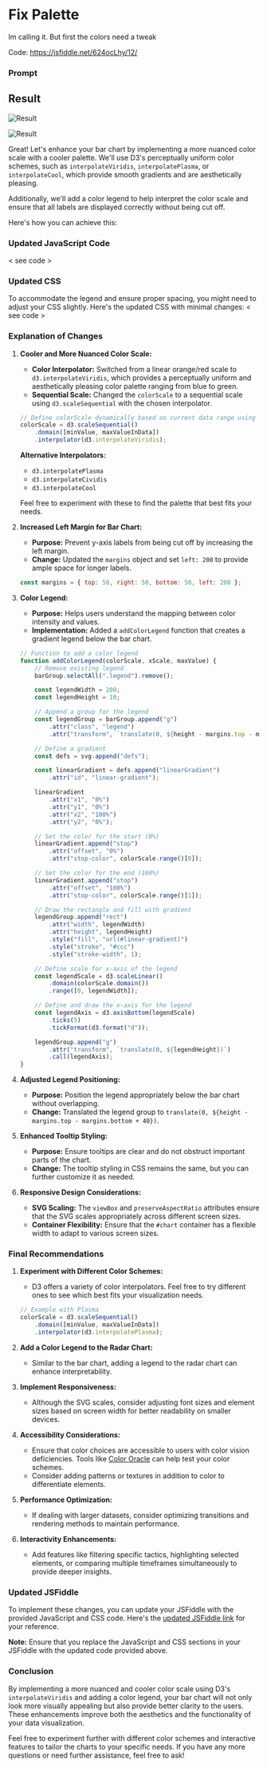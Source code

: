 # Fix Palette


Im calling it.  But first the colors need a tweak


Code: https://jsfiddle.net/624ocLhy/12/


### Prompt

 


## Result
 

 ![Result](radar12a.PNG)


 ![Result](radar12b.PNG)


Great! Let's enhance your bar chart by implementing a more nuanced color scale with a cooler palette. We'll use D3's perceptually uniform color schemes, such as `interpolateViridis`, `interpolatePlasma`, or `interpolateCool`, which provide smooth gradients and are aesthetically pleasing.

Additionally, we'll add a color legend to help interpret the color scale and ensure that all labels are displayed correctly without being cut off.

Here's how you can achieve this:

### Updated JavaScript Code
 
 < see code >

### Updated CSS

To accommodate the legend and ensure proper spacing, you might need to adjust your CSS slightly. Here's the updated CSS with minimal changes:
< see code >

### Explanation of Changes

1. **Cooler and More Nuanced Color Scale:**
    - **Color Interpolator:** Switched from a linear orange/red scale to `d3.interpolateViridis`, which provides a perceptually uniform and aesthetically pleasing color palette ranging from blue to green.
    - **Sequential Scale:** Changed the `colorScale` to a sequential scale using `d3.scaleSequential` with the chosen interpolator.
    
    ```javascript
    // Define colorScale dynamically based on current data range using Viridis
    colorScale = d3.scaleSequential()
        .domain([minValue, maxValueInData])
        .interpolator(d3.interpolateViridis);
    ```
    
    **Alternative Interpolators:**
    - `d3.interpolatePlasma`
    - `d3.interpolateCividis`
    - `d3.interpolateCool`
    
    Feel free to experiment with these to find the palette that best fits your needs.

2. **Increased Left Margin for Bar Chart:**
    - **Purpose:** Prevent y-axis labels from being cut off by increasing the left margin.
    - **Change:** Updated the `margins` object and set `left: 200` to provide ample space for longer labels.
    
    ```javascript
    const margins = { top: 50, right: 50, bottom: 50, left: 200 };
    ```

3. **Color Legend:**
    - **Purpose:** Helps users understand the mapping between color intensity and values.
    - **Implementation:** Added a `addColorLegend` function that creates a gradient legend below the bar chart.
    
    ```javascript
    // Function to add a color legend
    function addColorLegend(colorScale, xScale, maxValue) {
        // Remove existing legend
        barGroup.selectAll(".legend").remove();

        const legendWidth = 200;
        const legendHeight = 10;

        // Append a group for the legend
        const legendGroup = barGroup.append("g")
            .attr("class", "legend")
            .attr("transform", `translate(0, ${height - margins.top - margins.bottom + 40})`);

        // Define a gradient
        const defs = svg.append("defs");

        const linearGradient = defs.append("linearGradient")
            .attr("id", "linear-gradient");

        linearGradient
            .attr("x1", "0%")
            .attr("y1", "0%")
            .attr("x2", "100%")
            .attr("y2", "0%");

        // Set the color for the start (0%)
        linearGradient.append("stop")
            .attr("offset", "0%")
            .attr("stop-color", colorScale.range()[0]);

        // Set the color for the end (100%)
        linearGradient.append("stop")
            .attr("offset", "100%")
            .attr("stop-color", colorScale.range()[1]);

        // Draw the rectangle and fill with gradient
        legendGroup.append("rect")
            .attr("width", legendWidth)
            .attr("height", legendHeight)
            .style("fill", "url(#linear-gradient)")
            .style("stroke", "#ccc")
            .style("stroke-width", 1);

        // Define scale for x-axis of the legend
        const legendScale = d3.scaleLinear()
            .domain(colorScale.domain())
            .range([0, legendWidth]);

        // Define and draw the x-axis for the legend
        const legendAxis = d3.axisBottom(legendScale)
            .ticks(5)
            .tickFormat(d3.format("d"));

        legendGroup.append("g")
            .attr("transform", `translate(0, ${legendHeight})`)
            .call(legendAxis);
    }
    ```

4. **Adjusted Legend Positioning:**
    - **Purpose:** Position the legend appropriately below the bar chart without overlapping.
    - **Change:** Translated the legend group to `translate(0, ${height - margins.top - margins.bottom + 40})`.

5. **Enhanced Tooltip Styling:**
    - **Purpose:** Ensure tooltips are clear and do not obstruct important parts of the chart.
    - **Change:** The tooltip styling in CSS remains the same, but you can further customize it as needed.

6. **Responsive Design Considerations:**
    - **SVG Scaling:** The `viewBox` and `preserveAspectRatio` attributes ensure that the SVG scales appropriately across different screen sizes.
    - **Container Flexibility:** Ensure that the `#chart` container has a flexible width to adapt to various screen sizes.

### Final Recommendations

1. **Experiment with Different Color Schemes:**
    - D3 offers a variety of color interpolators. Feel free to try different ones to see which best fits your visualization needs.
    
    ```javascript
    // Example with Plasma
    colorScale = d3.scaleSequential()
        .domain([minValue, maxValueInData])
        .interpolator(d3.interpolatePlasma);
    ```

2. **Add a Color Legend to the Radar Chart:**
    - Similar to the bar chart, adding a legend to the radar chart can enhance interpretability.

3. **Implement Responsiveness:**
    - Although the SVG scales, consider adjusting font sizes and element sizes based on screen width for better readability on smaller devices.

4. **Accessibility Considerations:**
    - Ensure that color choices are accessible to users with color vision deficiencies. Tools like [Color Oracle](https://colororacle.org/) can help test your color schemes.
    - Consider adding patterns or textures in addition to color to differentiate elements.

5. **Performance Optimization:**
    - If dealing with larger datasets, consider optimizing transitions and rendering methods to maintain performance.

6. **Interactivity Enhancements:**
    - Add features like filtering specific tactics, highlighting selected elements, or comparing multiple timeframes simultaneously to provide deeper insights.

### Updated JSFiddle

To implement these changes, you can update your JSFiddle with the provided JavaScript and CSS code. Here's the [updated JSFiddle link](https://jsfiddle.net/624ocLhy/12/) for your reference.

**Note:** Ensure that you replace the JavaScript and CSS sections in your JSFiddle with the updated code provided above.

### Conclusion

By implementing a more nuanced and cooler color scale using D3's `interpolateViridis` and adding a color legend, your bar chart will not only look more visually appealing but also provide better clarity to the users. These enhancements improve both the aesthetics and the functionality of your data visualization.

Feel free to experiment further with different color schemes and interactive features to tailor the charts to your specific needs. If you have any more questions or need further assistance, feel free to ask!